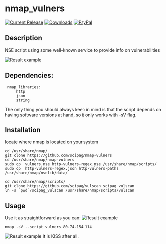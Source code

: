 # nmap_vulners

[![Current Release](https://img.shields.io/github/release/vulnersCom/nmap-vulners.svg "Current Release")](https://github.com/vulnersCom/nmap-vulners/releases/latest)
[![Downloads](https://img.shields.io/github/downloads/vulnersCom/nmap-vulners/total.svg "Downloads")](https://github.com/vulnersCom/nmap-vulners/releases) [![PayPal](https://img.shields.io/badge/donate-PayPal-green.svg)](https://paypal.me/videns)

## Description

NSE script using some well-known service to provide info on vulnerabilities

![Result example](https://github.com/anonymansz/nmap-vulners/blob/master/example.png)

## Dependencies:
     nmap libraries:
         http
         json
         string

The only thing you should always keep in mind is that the script depends on having software versions at hand, so it only works with -sV flag.
## Installation

locate where nmap is located on your system

~~~
cd /usr/share/nmap/
git clone https://github.com/scipag/nmap-vulners
cd /usr/share/nmap/nmap-vulners
sudo cp  vulners.nse http-vulners-regex.nse /usr/share/nmap/scripts/
sudo cp  http-vulners-regex.json http-vulners-paths /usr/share/nmap/nselib/data/
~~~
~~~
cd /usr/share/nmap/scripts/
git clone https://github.com/scipag/vulscan scipag_vulscan
ln -s `pwd`/scipag_vulscan /usr/share/nmap/scripts/vulscan
~~~	

## Usage
Use it as straightforward as you can:
![Result example](https://github.com/anonymansz/nmap-vulners/blob/master/simple_regex_example.png)
~~~	
nmap -sV --script vulners 80.74.154.114
~~~	
![Result example](https://github.com/anonymansz/nmap-vulners/blob/master/paths_regex_example.png)
It is KISS after all.
